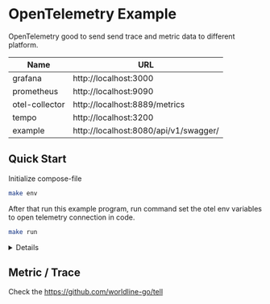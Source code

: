 # OpenTelemetry Example

OpenTelemetry good to send send trace and metric data to different platform.

| Name           | URL                                   |
|----------------|---------------------------------------|
| grafana        | http://localhost:3000                 |
| prometheus     | http://localhost:9090                 |
| otel-collector | http://localhost:8889/metrics         |
| tempo          | http://localhost:3200                 |
| example        | http://localhost:8080/api/v1/swagger/ |

## Quick Start

Initialize compose-file

```sh
make env
```

After that run this example program, run command set the otel env variables to open telemetry connection in code.

```sh
make run
```

<details><summary>Details</summary>

In prometheus go to status -> targets to check tartgets health.

</details>

## Metric / Trace

Check the https://github.com/worldline-go/tell
